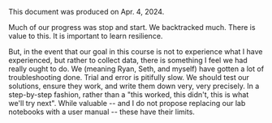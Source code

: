 This document was produced on Apr. 4, 2024.

Much of our progress was stop and start. We backtracked much.
There is value to this. It is important to learn resilience.

But, in the event that our goal in this course is not to experience what I have experienced, but rather to collect data, there is something I feel we had really ought to do.
We (meaning Ryan, Seth, and myself) have gotten a lot of troubleshooting done.
Trial and error is pitifully slow.
We should test our solutions, ensure they work, and write them down very, very precisely.
In a step-by-step fashion, rather than a "this worked, this didn't, this is what we'll try next".
While valuable -- and I do not propose replacing our lab notebooks with a user manual -- these have their limits.